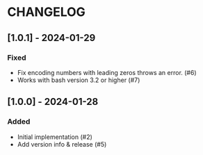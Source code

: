 # CHANGELOG

## [1.0.1] - 2024-01-29

### Fixed

- Fix encoding numbers with leading zeros throws an error. (#6)
- Works with bash version 3.2 or higher (#7)

## [1.0.0] - 2024-01-28

### Added

- Initial implementation (#2)
- Add version info & release (#5)
